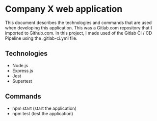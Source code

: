 # Company X web application

This document describes the technologies and commands that are used when developing this application.
This was a Gitlab.com repository that I imported to Github.com. In this project, I made used of the Gitlab CI / CD Pipeline using the .gitlab-ci.yml file.

## Technologies

- Node.js
- Express.js
- Jest
- Supertest

## Commands

- npm start (start the application)
- npm test (test the application)
